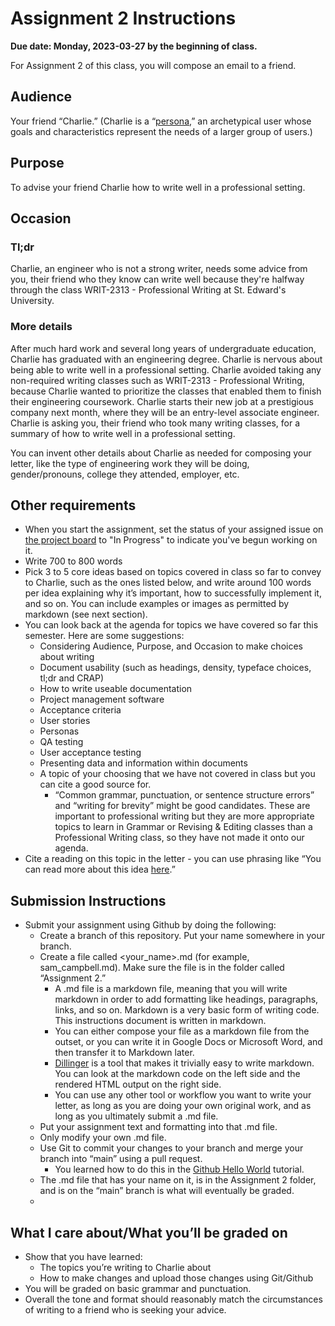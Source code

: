 # Assignment 2 Instructions
**Due date: Monday, 2023-03-27 by the beginning of class.**

For Assignment 2 of this class, you will compose an email to a friend.
## Audience
Your friend “Charlie.” (Charlie is a “[persona](https://xd.adobe.com/ideas/process/user-research/putting-personas-to-work-in-ux-design/#content),” an archetypical user whose goals and characteristics represent the needs of a larger group of users.)
## Purpose
To advise your friend Charlie how to write well in a professional setting.
## Occasion
### Tl;dr
Charlie, an engineer who is not a strong writer, needs some advice from you, their friend who they know can write well because they're halfway through the class WRIT-2313 - Professional Writing at St. Edward's University. 
### More details
After much hard work and several long years of undergraduate education, Charlie has graduated with an engineering degree. Charlie is nervous about being able to write well in a professional setting.  Charlie avoided taking any non-required writing classes such as WRIT-2313 - Professional Writing, because Charlie wanted to prioritize the classes that enabled them to finish their engineering coursework. Charlie starts their new job at a prestigious company next month, where they will be an entry-level associate engineer. Charlie is asking you, their friend who took many writing classes, for a summary of how to write well in a professional setting.

You can invent other details about Charlie as needed for composing your letter, like the type of engineering work they will be doing, gender/pronouns, college they attended, employer, etc.
## Other requirements
- When you start the assignment, set the status of your assigned issue on [the project board](https://github.com/users/samuelwcampbell/projects/2) to "In Progress" to indicate you've begun working on it.
- Write 700 to 800 words
- Pick 3 to 5 core ideas based on topics covered in class so far to convey to Charlie, such as the ones listed below, and write around 100 words per idea explaining why it’s important, how to successfully implement it, and so on. You can include examples or images as permitted by markdown (see next section).
- You can look back at the agenda for topics we have covered so far this semester. Here are some suggestions:
    - Considering Audience, Purpose, and Occasion to make choices about writing
    - Document usability (such as headings, density, typeface choices, tl;dr and CRAP)
    - How to write useable documentation
    - Project management software
    - Acceptance criteria
    - User stories
    - Personas
    - QA testing
    - User acceptance testing
    - Presenting data and information within documents
    - A topic of your choosing that we have not covered in class but you can cite a good source for.
        - “Common grammar, punctuation, or sentence structure errors” and “writing for brevity” might be good candidates. These are important to professional writing but they are more appropriate topics to learn in Grammar or Revising & Editing classes than a Professional Writing class, so they have not made it onto our agenda.
- Cite a reading on this topic in the letter - you can use phrasing like “You can read more about this idea [here](google.com).”
## Submission Instructions
- Submit your assignment using Github by doing the following:
    - Create a branch of this repository. Put your name somewhere in your branch.
    - Create a file called <your_name>.md (for example, sam_campbell.md). Make sure the file is in the folder called “Assignment 2.”
        - A .md file is a markdown file, meaning that you will write markdown in order to add formatting like headings, paragraphs, links, and so on. Markdown is a very basic form of writing code. This instructions document is written in markdown.
        - You can either compose your file as a markdown file from the outset, or you can write it in Google Docs or Microsoft Word, and then transfer it to Markdown later.
        - [Dillinger](https://dillinger.io/) is a tool that makes it trivially easy to write markdown. You can look at the markdown code on the left side and the rendered HTML output on the right side.
        - You can use any other tool or workflow you want to write your letter, as long as you are doing your own original work, and as long as you ultimately submit a .md file.
    - Put your assignment text and formatting into that .md file.
    - Only modify your own .md file.
    - Use Git to commit your changes to your branch and merge your branch into “main” using a pull request.
        - You learned how to do this in the [Github Hello World](https://docs.github.com/en/get-started/quickstart/hello-world) tutorial.
    - The .md file that has your name on it, is in the Assignment 2 folder, and is on the “main” branch is what will eventually be graded.
    - 
## What I care about/What you’ll be graded on
- Show that you have learned:
    - The topics you’re writing to Charlie about
    - How to make changes and upload those changes using Git/Github
- You will be graded on basic grammar and punctuation.
- Overall the tone and format should reasonably match the circumstances of writing to a friend who is seeking your advice.

